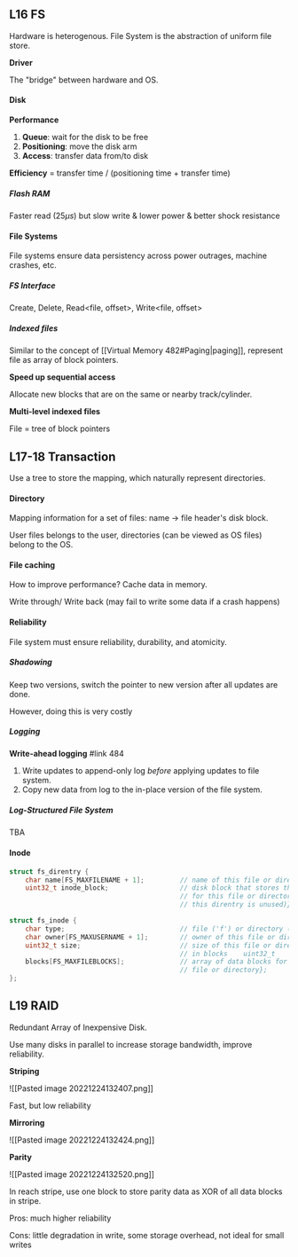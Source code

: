 ## L16 FS

Hardware is heterogenous. File System is the abstraction of uniform file store.

**Driver**

The "bridge" between hardware and OS.

#### Disk

**Performance**

1. **Queue**: wait for the disk to be free
2. **Positioning**: move the disk arm
3. **Access**: transfer data from/to disk

**Efficiency** = transfer time / (positioning time + transfer time)

##### Flash RAM

Faster read (25$\mu s$) but slow write & lower power & better shock resistance

#### File Systems

File systems ensure data persistency across power outrages, machine crashes, etc.

##### FS Interface

Create, Delete, Read\<file, offset\>, Write\<file, offset\>

##### Indexed files

Similar to the concept of [[Virtual Memory 482#Paging|paging]], represent file as array of block pointers.

**Speed up sequential access**

Allocate new blocks that are on the same or nearby track/cylinder.

**Multi-level indexed files**

File = tree of block pointers



## L17-18 Transaction

Use a tree to store the mapping, which naturally represent directories.

#### Directory

Mapping information for a set of files: name -> file header's disk block.

User files belongs to the user, directories (can be viewed as OS files) belong to the OS.

#### File caching

How to improve performance? Cache data in memory.

Write through/ Write back (may fail to write some data if a crash happens)

#### Reliability

File system must ensure reliability, durability, and atomicity.

##### Shadowing

Keep two versions, switch the pointer to new version after all updates are done.

However, doing this is very costly

##### Logging

**Write-ahead logging** #link 484

1. Write updates to append-only log *before* applying updates to file system.
2. Copy new data from log to the in-place version of the file system.

##### Log-Structured File System

TBA

#### Inode

```c++
struct fs_direntry {  
    char name[FS_MAXFILENAME + 1];         // name of this file or directory  
    uint32_t inode_block;                  // disk block that stores the inode  
                                           // for this file or directory (0 if
                                           // this direntry is unused)};                                               

struct fs_inode {  
    char type;                             // file ('f') or directory ('d')  
    char owner[FS_MAXUSERNAME + 1];        // owner of this file or directory  
    uint32_t size;                         // size of this file or directory  
                                           // in blocks    uint32_t 
	blocks[FS_MAXFILEBLOCKS];              // array of data blocks for this  
                                           // file or directory};
};
```



## L19 RAID

Redundant Array of Inexpensive Disk.

Use many disks in parallel to increase storage bandwidth, improve reliability.

**Striping**

![[Pasted image 20221224132407.png]]

Fast, but low reliability

**Mirroring**

![[Pasted image 20221224132424.png]]

**Parity**

![[Pasted image 20221224132520.png]]

In reach stripe, use one block to store parity data as XOR of all data blocks in stripe.

Pros: much higher reliability

Cons: little degradation in write, some storage overhead, not ideal for small writes
